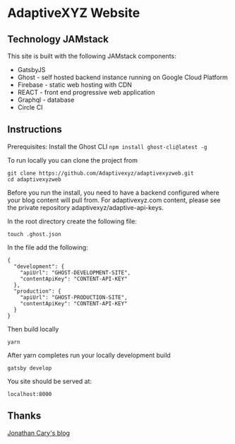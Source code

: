 # AdaptiveXYZ Website
## Technology JAMstack

This site is built with the following JAMstack components:
- GatsbyJS
- Ghost - self hosted backend instance running on Google Cloud Platform
- Firebase - static web hosting with CDN
- REACT - front end progressive web application
- Graphql - database
- Circle CI


## Instructions

Prerequisites:
Install the Ghost CLI
```npm install ghost-cli@latest -g```

To run locally you can clone the project from 
```
git clone https://github.com/Adaptivexyz/adaptivexyzweb.git
cd adaptivexyzweb
```



Before you run the install, you need to have a backend configured where your blog content will pull from.  For adaptivexyz.com content, please see the private repository adaptivexyz/adaptive-api-keys.  

In the root directory create the following file:

```
touch .ghost.json
```

In the file add the following:

```
{
  "development": {
    "apiUrl": "GHOST-DEVELOPMENT-SITE",
    "contentApiKey": "CONTENT-API-KEY"
  },
  "production": {
    "apiUrl": "GHOST-PRODUCTION-SITE",
    "contentApiKey": "CONTENT-API-KEY"
  }
}
```

Then build locally

```
yarn
```

After yarn completes run your locally development build
```
gatsby develop
```

You site should be served at:

```localhost:8000```

## Thanks

[Jonathan Cary's blog](https://medium.com/@jonathan_cary/deploying-a-gatsby-site-to-firebase-with-circleci-d2dae648cfc9)


